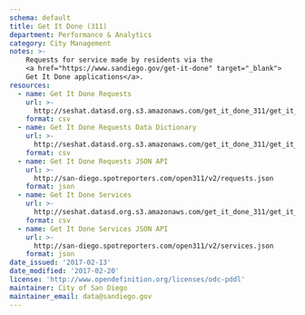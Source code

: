 ```yaml
---
schema: default
title: Get It Done (311)
department: Performance & Analytics
category: City Management
notes: >-
    Requests for service made by residents via the
    <a href="https://www.sandiego.gov/get-it-done" target="_blank">
    Get It Done applications</a>.
resources:
  - name: Get It Done Requests
    url: >-
      http://seshat.datasd.org.s3.amazonaws.com/get_it_done_311/get_it_done_311_requests_datasd.csv
    format: csv
  - name: Get It Done Requests Data Dictionary
    url: >-
      http://seshat.datasd.org.s3.amazonaws.com/get_it_done_311/get_it_done_311_requests_dictionary_datasd.csv
    format: csv
  - name: Get It Done Requests JSON API
    url: >-
      http://san-diego.spotreporters.com/open311/v2/requests.json
    format: json
  - name: Get It Done Services
    url: >-
      http://seshat.datasd.org.s3.amazonaws.com/get_it_done_311/get_it_done_311_services_datasd.csv
    format: csv
  - name: Get It Done Services JSON API
    url: >-
      http://san-diego.spotreporters.com/open311/v2/services.json
    format: json
date_issued: '2017-02-13'
date_modified: '2017-02-20'
license: 'http://www.opendefinition.org/licenses/odc-pddl'
maintainer: City of San Diego
maintainer_email: data@sandiego.gov
---
```

